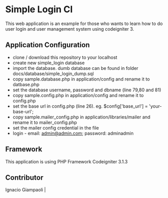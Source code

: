 
# Simple Login CI
This web application is an example for those who wants to learn how to do user login and user management system using codeigniter 3.

## Application Configuration
* clone / download this repository to your localhost
* create new simple_login database
* import the database. dumb database can be found in folder docs/database/simple_login_dump.sql
* copy sample.database.php in application/config and rename it to datbase.php
* set the database username, password and dbname (line 79,80 and 81)
* copy sample.config.php in application/config and rename it to config.php
* set the base url in config.php (line 26). eg. $config['base_url'] = 'your-base-url';
* copy sample.mailer_config.php in application/libraries/mailer and rename it to mailer_config.php
* set the mailer config credential in the file
* login - email: admin@admin.com; password: adminadmin

## Framework
This application is using PHP Framework Codeigniter 3.1.3

## Contributor
Ignacio Giampaoli |





